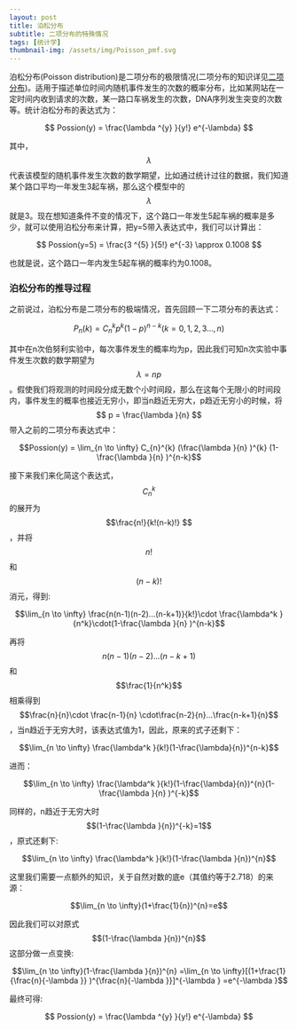 ```yaml
---
layout: post
title: 泊松分布
subtitle: 二项分布的特殊情况
tags: [统计学]
thumbnail-img: /assets/img/Poisson_pmf.svg
---
```


泊松分布(Poisson distribution)是二项分布的极限情况(二项分布的知识详见[二项分布](https://pssun.github.io/2022-09-09-Binomial-distribution/))。适用于描述单位时间内随机事件发生的次数的概率分布，比如某网站在一定时间内收到请求的次数，某一路口车祸发生的次数，DNA序列发生突变的次数等。统计泊松分布的表达式为：

$$ Possion(y) = \frac{\lambda ^{y} }{y!} e^{-\lambda} $$

其中，$$\lambda$$ 代表该模型的随机事件发生次数的数学期望，比如通过统计过往的数据，我们知道某个路口平均一年发生3起车祸，那么这个模型中的 $$\lambda$$ 就是3。现在想知道条件不变的情况下，这个路口一年发生5起车祸的概率是多少，就可以使用泊松分布来计算，把y=5带入表达式中，我们可以计算出：

$$ Possion(y=5) = \frac{3 ^{5} }{5!} e^{-3} \approx 0.1008 $$

也就是说，这个路口一年内发生5起车祸的概率约为0.1008。

### 泊松分布的推导过程
之前说过，泊松分布是二项分布的极端情况，首先回顾一下二项分布的表达式：

$$P_n(k)=C_n^kp^k(1-p)^{n-k}(k=0,1,2,3...,n)$$ 

其中在n次伯努利实验中，每次事件发生的概率均为p，因此我们可知n次实验中事件发生次数的数学期望为 $$\lambda = np$$。假使我们将观测的时间段分成无数个小时间段，那么在这每个无限小的时间段内，事件发生的概率也接近无穷小，即当n趋近无穷大，p趋近无穷小的时候，将$$ p = \frac{\lambda }{n} $$带入之前的二项分布表达式中：

$$Possion(y) = \lim_{n \to \infty} C_{n}^{k}  (\frac{\lambda }{n} )^{k} (1-\frac{\lambda }{n} )^{n-k}$$

接下来我们来化简这个表达式，$$C_{n}^{k}$$的展开为$$\frac{n!}{k!(n-k)!} $$，并将 $$n!$$ 和 $$(n-k)!$$ 消元，得到:  

$$\lim_{n \to \infty} \frac{n(n-1)(n-2)...(n-k+1)}{k!}\cdot \frac{\lambda^k }{n^k}\cdot(1-\frac{\lambda }{n} )^{n-k}$$

再将 $$n(n-1)(n-2)...(n-k+1)$$ 和 $$\frac{1}{n^k}$$ 相乘得到 $$\frac{n}{n}\cdot  \frac{n-1}{n} \cdot\frac{n-2}{n}...\frac{n-k+1}{n}$$，当n趋近于无穷大时，该表达式值为1，因此，原来的式子还剩下：  

$$\lim_{n \to \infty} \frac{\lambda^k }{k!}(1-\frac{\lambda}{n})^{n-k}$$

进而：

$$\lim_{n \to \infty} \frac{\lambda^k }{k!}(1-\frac{\lambda}{n})^{n}(1-\frac{\lambda }{n} )^{-k}$$

同样的，n趋近于无穷大时 $$(1-\frac{\lambda }{n})^{-k}=1$$，原式还剩下:

$$\lim_{n \to \infty} \frac{\lambda^k }{k!}(1-\frac{\lambda }{n})^{n}$$

这里我们需要一点额外的知识，关于自然对数的底e（其值约等于2.718）的来源：

$$\lim_{n \to \infty}(1+\frac{1}{n})^{n}=e$$

因此我们可以对原式$$(1-\frac{\lambda }{n})^{n}$$这部分做一点变换:

$$\lim_{n \to \infty}(1-\frac{\lambda }{n})^{n}
=\lim_{n \to \infty}[(1+\frac{1}{\frac{n}{-\lambda }} )^{\frac{n}{-\lambda }}]^{-\lambda }
=e^{-\lambda }$$

最终可得:

$$ Possion(y) = \frac{\lambda ^{y} }{y!} e^{-\lambda} $$
